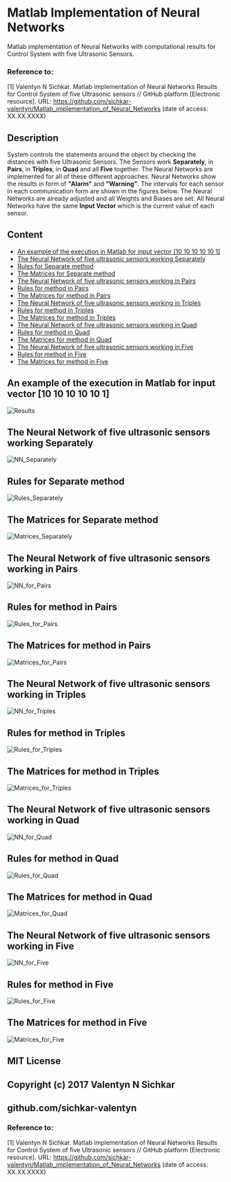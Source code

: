 # Matlab Implementation of Neural Networks
Matlab implementation of Neural Networks with computational results for Control System with five Ultrasonic Sensors.

### Reference to:
[1] Valentyn N Sichkar. Matlab implementation of Neural Networks Results for Control System of five Ultrasonic sensors // GitHub platform [Electronic resource]. URL: https://github.com/sichkar-valentyn/Matlab_implementation_of_Neural_Networks (date of access: XX.XX.XXXX)

## Description

System controls the statements around the object by checking the distances with five Ultrasonic Sensors. The Sensors work <b>Separately</b>, in <b>Pairs</b>, in <b>Triples</b>, in <b>Quad</b> and all <b>Five</b> together. The Neural Networks are implemented for all of these different approaches. Neural Networks show the results in form of <b>"Alarm"</b> and <b>"Warning"</b>. The intervals for each sensor in each communication form are shown in the figures below. The Neural Networks are already adjusted and all Weights and Biases are set. All Neural Networks have the same <b>Input Vector</b> which is the current value of each sensor.

## Content
* <a href="#An example of the execution in Matlab for input vector [10 10 10 10 10 1]">An example of the execution in Matlab for input vector [10 10 10 10 10 1]</a>
* <a href="#The Neural Network of five ultrasonic sensors working Separately">The Neural Network of five ultrasonic sensors working Separately</a>
* <a href="#Rules for Separate method">Rules for Separate method</a>
* <a href="#The Matrices for Separate method">The Matrices for Separate method</a>
* <a href="#The Neural Network of five ultrasonic sensors working in Pairs">The Neural Network of five ultrasonic sensors working in Pairs</a>
* <a href="#Rules for method in Pairs">Rules for method in Pairs</a>
* <a href="#The Matrices for method in Pairs">The Matrices for method in Pairs</a>
* <a href="#The Neural Network of five ultrasonic sensors working in Triples">The Neural Network of five ultrasonic sensors working in Triples</a>
* <a href="#Rules for method in Triples">Rules for method in Triples</a>
* <a href="#The Matrices for method in Triples">The Matrices for method in Triples</a>
* <a href="#The Neural Network of five ultrasonic sensors working in Quad">The Neural Network of five ultrasonic sensors working in Quad</a>
* <a href="#Rules for method in Quad">Rules for method in Quad</a>
* <a href="#The Matrices for method in Quad">The Matrices for method in Quad</a>
* <a href="#The Neural Network of five ultrasonic sensors working in Five">The Neural Network of five ultrasonic sensors working in Five</a>
* <a href="#Rules for method in Five">Rules for method in Five</a>
* <a href="#The Matrices for method in Five">The Matrices for method in Five</a>


## <a name="An example of the execution in Matlab for input vector [10 10 10 10 10 1]">An example of the execution in Matlab for input vector [10 10 10 10 10 1]</a>
![Results](images/Results.png)

## <a name="The Neural Network of five ultrasonic sensors working Separately">The Neural Network of five ultrasonic sensors working Separately</a>
![NN_Separately](images/NN_Separately.png)

## <a name="Rules for Separate method">Rules for Separate method</a>
![Rules_Separately](images/Rules_Separately.png)

## <a name="The Matrices for Separate method">The Matrices for Separate method</a>
![Matrices_Separately](images/Matrices_Separately.png)

## <a name="The Neural Network of five ultrasonic sensors working in Pairs">The Neural Network of five ultrasonic sensors working in Pairs</a>
![NN_for_Pairs](images/NN_for_Pairs.png)

## <a name="Rules for method in Pairs">Rules for method in Pairs</a>
![Rules_for_Pairs](images/Rules_for_Pairs.png)

## <a name="The Matrices for method in Pairs">The Matrices for method in Pairs</a>
![Matrices_for_Pairs](images/Matrices_for_Pairs.png)

## <a name="The Neural Network of five ultrasonic sensors working in Triples">The Neural Network of five ultrasonic sensors working in Triples</a>
![NN_for_Triples](images/NN_for_Triples.png)

## <a name="Rules for method in Triples">Rules for method in Triples</a>
![Rules_for_Triples](images/Rules_for_Triples.png)

## <a name="The Matrices for method in Triples">The Matrices for method in Triples</a>
![Matrices_for_Triples](images/Matrices_for_Triples.png)

## <a name="The Neural Network of five ultrasonic sensors working in Quad">The Neural Network of five ultrasonic sensors working in Quad</a>
![NN_for_Quad](images/NN_for_Quad.png)

## <a name="Rules for method in Quad">Rules for method in Quad</a>
![Rules_for_Quad](images/Rules_for_Quad.png)

## <a name="The Matrices for method in Quad">The Matrices for method in Quad</a>
![Matrices_for_Quad](images/Matrices_for_Quad.png)

## <a name="The Neural Network of five ultrasonic sensors working in Five">The Neural Network of five ultrasonic sensors working in Five</a>
![NN_for_Five](images/NN_for_Five.png)

## <a name="Rules for method in Five">Rules for method in Five</a>
![Rules_for_Five](images/Rules_for_Five.png)

## <a name="The Matrices for method in Five">The Matrices for method in Five</a>
![Matrices_for_Five](images/Matrices_for_Five.png)

## MIT License
## Copyright (c) 2017 Valentyn N Sichkar
## github.com/sichkar-valentyn
### Reference to:
[1] Valentyn N Sichkar. Matlab implementation of Neural Networks Results for Control System of five Ultrasonic sensors // GitHub platform [Electronic resource]. URL: https://github.com/sichkar-valentyn/Matlab_implementation_of_Neural_Networks (date of access: XX.XX.XXXX)
